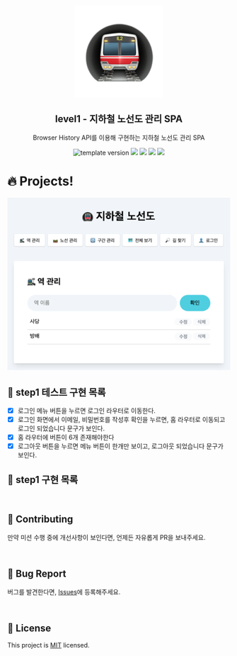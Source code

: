 <p align="middle" >
  <img width="200px;" src="./src/images/subway_emoji.png"/>
</p>
<h2 align="middle">level1 - 지하철 노선도 관리 SPA</h2>
<p align="middle">Browser History API를 이용해 구현하는 지하철 노선도 관리 SPA</p>
<p align="middle">
  <img src="https://img.shields.io/badge/version-1.0.0-blue?style=flat-square" alt="template version"/>
  <img src="https://img.shields.io/badge/language-html-red.svg?style=flat-square"/>
  <img src="https://img.shields.io/badge/language-css-blue.svg?style=flat-square"/>
  <img src="https://img.shields.io/badge/language-js-yellow.svg?style=flat-square"/>
  <img src="https://img.shields.io/badge/license-MIT-brightgreen.svg?style=flat-square"/>
</p>

# 🔥 Projects!

<p align="middle">
  <img src="./src/images/readme/subway_app_preview.png">
</p>

## 🧩 step1 테스트 구현 목록
- [x] 로그인 메뉴 버튼을 누르면 로그인 라우터로 이동한다.
- [x] 로그인 화면에서 이메일, 비밀번호를 작성후 확인을 누르면, 홈 라우터로 이동되고 로그인 되었습니다 문구가 보인다.
- [x] 홈 라우터에 버튼이 6개 존재해야한다
- [x] 로그아웃 버튼을 누르면 메뉴 버튼이 한개만 보이고, 로그아웃 되었습니다 문구가 보인다.
## 🎯 step1 구현 목록


<br>

## 👏 Contributing

만약 미션 수행 중에 개선사항이 보인다면, 언제든 자유롭게 PR을 보내주세요.

<br>

## 🐞 Bug Report

버그를 발견한다면, [Issues](https://github.com/woowacourse/javascript-subway/issues)에 등록해주세요.

<br>

## 📝 License

This project is [MIT](https://github.com/woowacourse/javascript-subway/blob/main/LICENSE) licensed.
